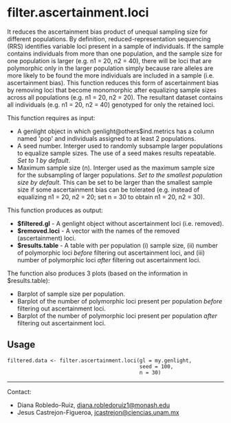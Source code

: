 # filter.ascertainment.loci

It reduces the ascertainment bias product of unequal sampling size for different populations. By definition, reduced-representation sequencing (RRS) 
identifies variable loci present in a sample of individuals. If the sample contains individuals from more than one population, and the sample size for one 
population is larger (e.g. n1 = 20, n2 = 40), there will be loci that are polymorphic only in the larger population simply because rare alleles are more
likely to be found the more individuals are included in a sample (i.e. ascertainment bias). This function reduces this form of ascertainment bias by 
removing loci that become monomorphic after equalizing sample sizes across all populations (e.g. n1 = 20, n2 = 20). The resultant dataset contains
all individuals (e.g. n1 = 20, n2 = 40) genotyped for only the retained loci.

This function requires as input:
  - A genlight object in which genlight@others$ind.metrics has a column named 'pop' and individuals assigned to at least 2 populations.
  - A seed number. Interger used to randomly subsample larger populations to equalize sample sizes. The use of a seed makes results repeatable. *Set to 1
  by default*.
  - Maximum sample size (n). Interger used as the maximum sample size for the subsampling of larger populations. *Set to the smallest population size by default*.
  This can be set to be larger than the smallest sample size if some ascertainment bias can be tolerated (e.g. instead of equalizing n1 = 20, n2 = 20; 
  set n = 30 to obtain n1 = 20, n2 = 30).
  
This function produces as output:
  - **$filtered.gl** - A genlight object without ascertainment loci (i.e. removed).
  - **$removed.loci** - A vector with the names of the removed (ascertainment) loci.
  - **$results.table** - A table with per population (i) sample size, (ii) number of polymorphic loci *before* filtering out ascertainment loci, and (iii) number of polymorphic loci *after* filtering out ascertainment loci. 

The function also produces 3 plots (based on the information in $results.table):
  - Barplot of sample size per population.
  - Barplot of the number of polymorphic loci present per population *before* filtering out ascertainment loci.
  - Barplot of the number of polymorphic loci present per population *after* filtering out ascertainment loci.


## Usage
```
filtered.data <- filter.ascertainment.loci(gl = my.genlight,
                                           seed = 100,
                                           n = 30)
```

---------------------------------------------------------------------------
Contact:
- Diana Robledo-Ruiz, diana.robledoruiz1@monash.edu
- Jesus Castrejon-Figueroa, jcastrejon@ciencias.unam.mx

